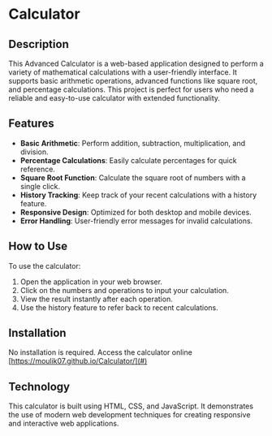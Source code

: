 # Calculator

## Description
This Advanced Calculator is a web-based application designed to perform a variety of mathematical calculations with a user-friendly interface. It supports basic arithmetic operations, advanced functions like square root, and percentage calculations. This project is perfect for users who need a reliable and easy-to-use calculator with extended functionality.

## Features
- **Basic Arithmetic**: Perform addition, subtraction, multiplication, and division.
- **Percentage Calculations**: Easily calculate percentages for quick reference.
- **Square Root Function**: Calculate the square root of numbers with a single click.
- **History Tracking**: Keep track of your recent calculations with a history feature.
- **Responsive Design**: Optimized for both desktop and mobile devices.
- **Error Handling**: User-friendly error messages for invalid calculations.

## How to Use
To use the calculator:
1. Open the application in your web browser.
2. Click on the numbers and operations to input your calculation.
3. View the result instantly after each operation.
4. Use the history feature to refer back to recent calculations.

## Installation
No installation is required. Access the calculator online [https://moulik07.github.io/Calculator/](#)

## Technology
This calculator is built using HTML, CSS, and JavaScript. It demonstrates the use of modern web development techniques for creating responsive and interactive web applications. 
